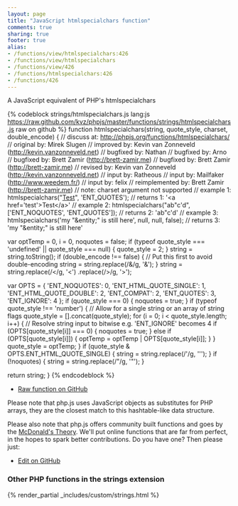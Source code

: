 ```yaml
---
layout: page
title: "JavaScript htmlspecialchars function"
comments: true
sharing: true
footer: true
alias:
- /functions/view/htmlspecialchars:426
- /functions/view/htmlspecialchars
- /functions/view/426
- /functions/htmlspecialchars:426
- /functions/426
---
```

<!-- Generated by Rakefile:build -->
A JavaScript equivalent of PHP's htmlspecialchars

{% codeblock strings/htmlspecialchars.js lang:js https://raw.github.com/kvz/phpjs/master/functions/strings/htmlspecialchars.js raw on github %}
function htmlspecialchars(string, quote_style, charset, double_encode) {
  //       discuss at: http://phpjs.org/functions/htmlspecialchars/
  //      original by: Mirek Slugen
  //      improved by: Kevin van Zonneveld (http://kevin.vanzonneveld.net)
  //      bugfixed by: Nathan
  //      bugfixed by: Arno
  //      bugfixed by: Brett Zamir (http://brett-zamir.me)
  //      bugfixed by: Brett Zamir (http://brett-zamir.me)
  //       revised by: Kevin van Zonneveld (http://kevin.vanzonneveld.net)
  //         input by: Ratheous
  //         input by: Mailfaker (http://www.weedem.fr/)
  //         input by: felix
  // reimplemented by: Brett Zamir (http://brett-zamir.me)
  //             note: charset argument not supported
  //        example 1: htmlspecialchars("<a href='test'>Test</a>", 'ENT_QUOTES');
  //        returns 1: '&lt;a href=&#039;test&#039;&gt;Test&lt;/a&gt;'
  //        example 2: htmlspecialchars("ab\"c'd", ['ENT_NOQUOTES', 'ENT_QUOTES']);
  //        returns 2: 'ab"c&#039;d'
  //        example 3: htmlspecialchars('my "&entity;" is still here', null, null, false);
  //        returns 3: 'my &quot;&entity;&quot; is still here'

  var optTemp = 0,
    i = 0,
    noquotes = false;
  if (typeof quote_style === 'undefined' || quote_style === null) {
    quote_style = 2;
  }
  string = string.toString();
  if (double_encode !== false) { // Put this first to avoid double-encoding
    string = string.replace(/&/g, '&amp;');
  }
  string = string.replace(/</g, '&lt;')
    .replace(/>/g, '&gt;');

  var OPTS = {
    'ENT_NOQUOTES': 0,
    'ENT_HTML_QUOTE_SINGLE': 1,
    'ENT_HTML_QUOTE_DOUBLE': 2,
    'ENT_COMPAT': 2,
    'ENT_QUOTES': 3,
    'ENT_IGNORE': 4
  };
  if (quote_style === 0) {
    noquotes = true;
  }
  if (typeof quote_style !== 'number') { // Allow for a single string or an array of string flags
    quote_style = [].concat(quote_style);
    for (i = 0; i < quote_style.length; i++) {
      // Resolve string input to bitwise e.g. 'ENT_IGNORE' becomes 4
      if (OPTS[quote_style[i]] === 0) {
        noquotes = true;
      } else if (OPTS[quote_style[i]]) {
        optTemp = optTemp | OPTS[quote_style[i]];
      }
    }
    quote_style = optTemp;
  }
  if (quote_style & OPTS.ENT_HTML_QUOTE_SINGLE) {
    string = string.replace(/'/g, '&#039;');
  }
  if (!noquotes) {
    string = string.replace(/"/g, '&quot;');
  }

  return string;
}
{% endcodeblock %}

 - [Raw function on GitHub](https://github.com/kvz/phpjs/blob/master/functions/strings/htmlspecialchars.js)

Please note that php.js uses JavaScript objects as substitutes for PHP arrays, they are 
the closest match to this hashtable-like data structure. 

Please also note that php.js offers community built functions and goes by the 
[McDonald's Theory](https://medium.com/what-i-learned-building/9216e1c9da7d). We'll put online 
functions that are far from perfect, in the hopes to spark better contributions. 
Do you have one? Then please just: 

 - [Edit on GitHub](https://github.com/kvz/phpjs/edit/master/functions/strings/htmlspecialchars.js)


### Other PHP functions in the strings extension
{% render_partial _includes/custom/strings.html %}
